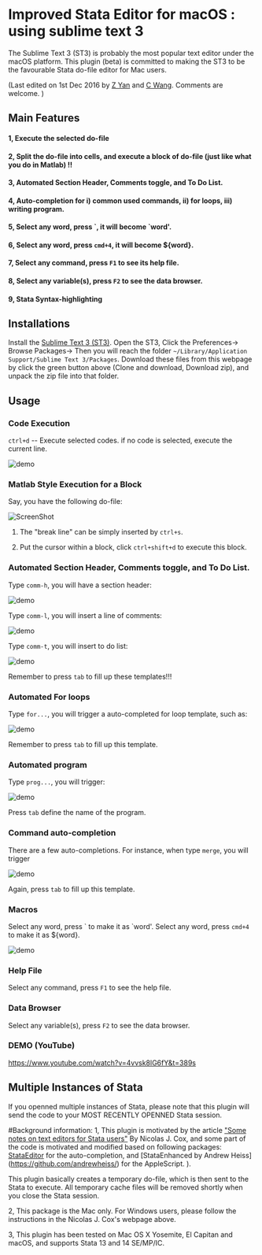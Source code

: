# Improved Stata Editor for macOS : using sublime text 3

The Sublime Text 3 (ST3) is probably the most popular text editor under the macOS platform. This plugin (beta) is committed to making the ST3 to be the favourable Stata do-file editor for Mac users.  

(Last edited on 1st Dec 2016 by [Z Yan](mailto:helloyzz@gmail.com) and [C Wang](mailto:flora7819@gmail.com). Comments are welcome. )

## Main Features
#### 1, Execute the selected do-file 
#### 2, Split the do-file into cells, and execute a block of do-file (just like what you do in Matlab) !!
#### 3, Automated Section Header, Comments toggle, and To Do List.
#### 4, Auto-completion for i) common used commands, ii) for loops, iii) writing program.
#### 5, Select any **word**, press \`, it will become **\`word'**. 
#### 6, Select any **word**, press `cmd+4`, it will become **${word}**. 
#### 7, Select any command, press `F1` to see its help file. 
#### 8, Select any variable(s), press `F2` to see the data browser. 
#### 9, Stata Syntax-highlighting  

## Installations 

Install the [Sublime Text 3 (ST3)](https://www.sublimetext.com/3). Open the ST3, Click the Preferences-> Browse Packages-> Then you will reach the folder `~/Library/Application Support/Sublime Text 3/Packages`. Download these files from this webpage by click the green button above (Clone and download, Download zip), and unpack the zip file into that folder. 

## Usage 
### Code Execution
`ctrl+d` -- Execute selected codes. if no code is selected, execute the current line. 

![demo](/pictures/tu1.gif)
### Matlab Style Execution for a Block
Say, you have the following do-file:
 
![ScreenShot](/pictures/tu2.png)

1) The "break line" can be simply inserted by `ctrl+s`.

2) Put the cursor within a block, click  `ctrl+shift+d` to execute this block.

### Automated Section Header, Comments toggle, and To Do List.
Type `comm-h`, you will have a section header:

![demo](/pictures/tu4.gif)

Type `comm-l`, you will insert a line of comments:

![demo](/pictures/tu3.gif)

Type `comm-t`, you will insert to do list:

![demo](/pictures/tu5.gif)


Remember to press `tab` to fill up these templates!!!

### Automated For loops
Type `for...`, you will trigger a auto-completed for loop template, such as:

![demo](/pictures/tu6.gif)

Remember to press `tab` to fill up this template.

### Automated program
Type `prog...`, you will trigger:

![demo](/pictures/tu7.gif)

Press `tab` define the name of the program.




### Command auto-completion
There are a few auto-completions. For instance, when type `merge`, you will trigger

![demo](/pictures/tu8.gif)

Again, press `tab` to fill up this template.

### Macros
Select any word, press \` to make it as \`word'. 
Select any word, press `cmd+4` to make it as ${word}. 

![demo](/pictures/tu9.gif)

### Help File 
 Select any command, press `F1` to see the help file. 

### Data Browser
Select any variable(s), press `F2` to see the data browser.

### DEMO (YouTube)
https://www.youtube.com/watch?v=4vvsk8lG6fY&t=389s

## Multiple Instances of Stata
If you openned multiple instances of Stata, please note that this plugin will send the code to your MOST RECENTLY OPENNED Stata session. 


 
 
#Background information:
1, This plugin is motivated by the article ["Some notes on text editors for Stata users"](http://fmwww.bc.edu/repec/bocode/t/textEditors.html#vim) By Nicolas J. Cox, and some part of the code is motivated and modified based on following packages: [StataEditor](https://github.com/mattiasnordin/) for the auto-completion, and [StataEnhanced by Andrew Heiss] (https://github.com/andrewheiss/) for the AppleScript.
).

This plugin basically creates a temporary do-file, which is then sent to the Stata to execute. All temporary cache files will be removed shortly when you close the Stata session.


2, This package is the Mac only. For Windows users, please follow the instructions in the Nicolas J. Cox's webpage above.
 
        
3, This plugin has been tested on Mac OS X Yosemite, El Capitan and macOS, and supports Stata 13 and 14 SE/MP/IC.
 
